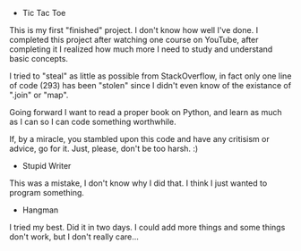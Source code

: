 - Tic Tac Toe

This is my first "finished" project. I don't know how well I've done. I completed this project after watching one course on YouTube, after completing it I realized how much more I need to study and understand basic concepts.

I tried to "steal" as little as possible from StackOverflow, in fact only one line of code (293) has been "stolen" since I didn't even know of the existance of ".join" or "map".

Going forward I want to read a proper book on Python, and learn as much as I can so I can code something worthwhile.

If, by a miracle, you stambled upon this code and have any critisism or advice, go for it. Just, please, don't be too harsh. :)


- Stupid Writer

This was a mistake, I don't know why I did that. I think I just wanted to program something.

- Hangman

I tried my best. Did it in two days. I could add more things and some things don't work, but I don't really care...
